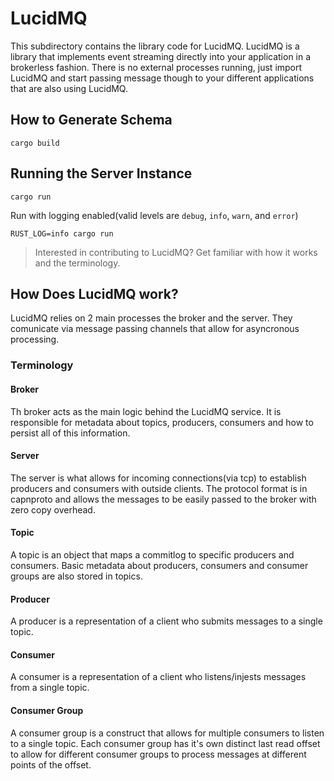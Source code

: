 # LucidMQ

This subdirectory contains the library code for LucidMQ. LucidMQ is a library that implements event streaming directly into your application in a brokerless fashion. There is no external processes running, just import LucidMQ and start passing message though to your different applications that are also using LucidMQ.

## How to Generate Schema

```
cargo build
```

## Running the Server Instance

```
cargo run
```

Run with logging enabled(valid levels are `debug`, `info`, `warn`,  and `error`)
```
RUST_LOG=info cargo run
```

> Interested in contributing to LucidMQ? Get familiar with how it works and the terminology.

## How Does LucidMQ work?

LucidMQ relies on 2 main processes the broker and the server. They comunicate via message passing channels that allow for asyncronous processing. 

### Terminology

#### Broker

Th broker acts as the main logic behind the LucidMQ service. It is responsible for metadata about topics, producers, consumers and how to persist all of this information.

#### Server

The server is what allows for incoming connections(via tcp) to establish producers and consumers with outside clients. The protocol format is in capnproto and allows the messages to be easily passed to the broker with zero copy overhead.

#### Topic

A topic is an object that maps a commitlog to specific producers and consumers. Basic metadata about producers, consumers and consumer groups are also stored in topics.

#### Producer

A producer is a representation of a client who submits messages to a single topic.

#### Consumer

A consumer is a representation of a client who listens/injests messages from a single topic.

#### Consumer Group

A consumer group is a construct that allows for multiple consumers to listen to a single topic. Each consumer group has it's own distinct last read offset to allow for different consumer groups to process messages at different points of the offset.